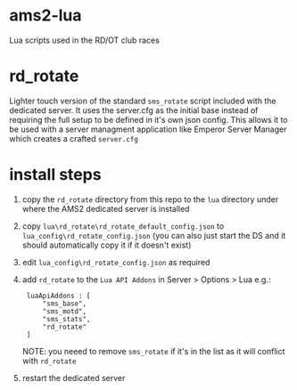 # ams2-lua

Lua scripts used in the RD/OT club races


# rd_rotate

Lighter touch version of the standard `sms_rotate` script included with the dedicated server.  It uses the server.cfg as the initial base instead of requiring the full setup to be defined in it's own json config.  This allows it to be used with a server managment application like Emperor Server Manager which creates a crafted `server.cfg`

# install steps

1. copy the `rd_rotate` directory from this repo to the `lua` directory under where the AMS2 dedicated server is installed
2. copy `lua\rd_rotate\rd_rotate_default_config.json` to `lua_config\rd_rotate_config.json` (you can also just start the DS and it should automatically copy it if it doesn't exist)
3. edit `lua_config\rd_rotate_config.json` as required
4. add `rd_rotate` to the `Lua API Addons` in Server > Options > Lua e.g.:

        luaApiAddons : [
            "sms_base",
            "sms_motd",
            "sms_stats",
            "rd_rotate"
        ]

    NOTE: you neeed to remove `sms_rotate` if it's in the list as it will conflict with `rd_rotate`
5. restart the dedicated server